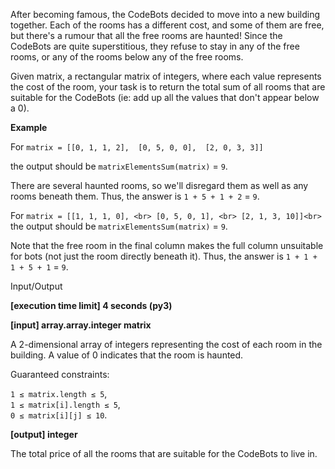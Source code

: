 After becoming famous, the CodeBots decided to move into a new building together. Each of the rooms has a different cost, and some of them are free, but there's a rumour that all the free rooms are haunted! Since the CodeBots are quite superstitious, they refuse to stay in any of the free rooms, or any of the rooms below any of the free rooms.

Given matrix, a rectangular matrix of integers, where each value represents the cost of the room, your task is to return the total sum of all rooms that are suitable for the CodeBots (ie: add up all the values that don't appear below a 0).

**Example**

For
`
matrix = [[0, 1, 1, 2], 
          [0, 5, 0, 0], 
          [2, 0, 3, 3]]
`

the output should be `matrixElementsSum(matrix)` = `9`.


There are several haunted rooms, so we'll disregard them as well as any rooms beneath them. Thus, the answer is `1 + 5 + 1 + 2` = `9`.

For
`
matrix = [[1, 1, 1, 0], <br>
          [0, 5, 0, 1], <br>
          [2, 1, 3, 10]]<br>
          `
the output should be
`matrixElementsSum(matrix)` = `9`.

Note that the free room in the final column makes the full column unsuitable for bots (not just the room directly beneath it). Thus, the answer is `1 + 1 + 1 + 5 + 1` = `9`.

Input/Output

**[execution time limit] 4 seconds (py3)**

**[input] array.array.integer matrix**

A 2-dimensional array of integers representing the cost of each room in the building. A value of 0 indicates that the room is haunted.

Guaranteed constraints:

`1 ≤ matrix.length ≤ 5`,<br>
`1 ≤ matrix[i].length ≤ 5`,<br>
`0 ≤ matrix[i][j] ≤ 10`.

**[output] integer**

The total price of all the rooms that are suitable for the CodeBots to live in.
